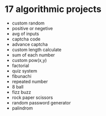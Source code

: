# 17 algorithmic projects
- custom random
- positive or negetive
- avg of inputs
- captcha code
- advance captcha
- custom length calculate
- sum of each number
- custom pow(x,y)
- factorial
- quiz system
- fibunachi
- repeated number
- 8 ball
- fizz buzz
- rock paper scissors
- random password generator
- palindrom
